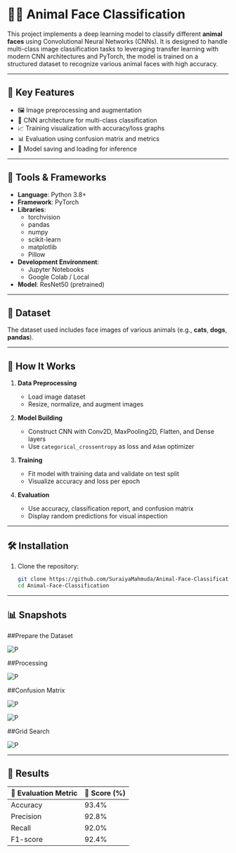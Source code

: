 # 🐶🐱 Animal Face Classification

This project implements a deep learning model to classify different **animal faces** using Convolutional Neural Networks (CNNs). It is designed to handle multi-class image classification tasks to leveraging transfer learning with modern CNN architectures and PyTorch, the model is trained on a structured dataset to recognize various animal faces with high accuracy.

---

## 🧠 Key Features

- 🖼️ Image preprocessing and augmentation  
- 🧠 CNN architecture for multi-class classification  
- 📈 Training visualization with accuracy/loss graphs  
- 📊 Evaluation using confusion matrix and metrics  
- 💾 Model saving and loading for inference  

---

## 🧰 Tools & Frameworks

- **Language**: Python 3.8+
- **Framework**: PyTorch
- **Libraries**:
  - torchvision
  - pandas
  - numpy
  - scikit-learn
  - matplotlib
  - Pillow
- **Development Environment**:
  - Jupyter Notebooks
  - Google Colab / Local
- **Model**: ResNet50 (pretrained)

---

## 🐾 **Dataset**

The dataset used includes face images of various animals (e.g., **cats**, **dogs**, **pandas**).

---

## 🚀 How It Works

1. **Data Preprocessing**  
   - Load image dataset  
   - Resize, normalize, and augment images  

2. **Model Building**  
   - Construct CNN with Conv2D, MaxPooling2D, Flatten, and Dense layers  
   - Use `categorical_crossentropy` as loss and `Adam` optimizer  

3. **Training**  
   - Fit model with training data and validate on test split  
   - Visualize accuracy and loss per epoch  

4. **Evaluation**  
   - Use accuracy, classification report, and confusion matrix  
   - Display random predictions for visual inspection  

---

## 🛠️ Installation

1. Clone the repository:
   ```bash
   git clone https://github.com/SuraiyaMahmuda/Animal-Face-Classification.git
   cd Animal-Face-Classification

 --- 

 ## 📊 Snapshots

##Prepare the Dataset

![P](ml1.png)

##Processing

![P](ml2.png)

##Confusion Matrix

![P](ml5.png)

![P](ml6.png)

##Grid Search

![P](ml7.png)

---

 ## 🧰 Results

|     🧪 Evaluation Metric      |       🔢 Score (%)        |
|------------------------------|---------------------------|
| Accuracy                     | 93.4%                     |
| Precision                    | 92.8%                     |
| Recall                       | 92.0%                     |
| F1-score                     | 92.4%                     |

